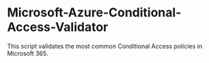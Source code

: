 # Microsoft-Azure-Conditional-Access-Validator
This script validates the most common Conditional Access policies in Microsoft 365.
